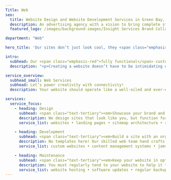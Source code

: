 ```yaml
---
Title: Web
seo:
  title: Website Design and Website Development Services in Green Bay, WI
  description: An advertising agency with a vision to bring complete strategic development and creative execution capabilities into one roll-up-your-sleeves, hard-working kind of ad agency.
  featured_logo: /images/background-images/Insight Services Brand Collage Gray.jpg

department: "Web"

hero_title: 'Our sites don’t just look cool, they <span class="emphasis-red">perform.</span>'

intro:
  subhead: Our <span class="emphasis-red">fully functional</span> custom sites exceed business goals.
  description: "<p>Creating a website doesn’t have to be intimidating or over-complicated. As with all communication tactics, strategy is at the core of your website’s success. Our full-service team of experts—including web, copy and design experts—help you define your goals, strategy and messaging to ensure your site is on-brand and serves the needs of your audience. You’ll appreciate our thoughtful and thorough approach, especially on the areas you can’t see. With Insight, you can trust the back end of your site is custom built for ultimate accessibility, security and performance.</p>"

service_overview:
  subhead_small: Web Services
  subhead: Let’s power creativity with connectivity!
  description: Your website should operate like a well-oiled and ever-evolving machine. Insight can build a site that complements your communication efforts, accommodates your customers’ changing needs and withstands rapidly changing digital demands.

services:
  service_focus:
    - heading: Design
      subhead: <span class="text-tertiary"><em>Showcase your brand and appeal to customer needs.</em></span>
      description: We design sites that look like you, but function for your customers. Our digital experts employ the latest software, digital trends and years of experience to ensure your site is accessible and usable for all—considering contrast levels, load times, various devices, screen sizes and more.
      service_list: websites • landing pages • sitemap architecture • responsive web design • user interface design • user experience design • competitor analysis • photography • typography • illustration

    - heading: Development
      subhead: <span class="text-tertiary"><em>Build a site with an organized, secure and reliable foundation.</em></span>
      description: No templates here! Our skilled web team hand crafts custom code using modern technologies and creative problem solving to create sites that are favored by search engines and easily accessed by all people and devices.
      service_list: custom websites • content management systems • jamstack development • wordpress development • responsive development • performance • accessibility • email marketing • landing pages • blogs • search engine optimization (SEO)

    - heading: Maintenance
      subhead: <span class="text-tertiary"><em>Keep your website in optimal shape.</em></span>
      description: You must regularly tend to your website to help it thrive. Insight provides ongoing maintenance to protect your investment and ensure it only gets better as time goes on. Plus, with monthly analytics, Insight will help you understand your site visitors and adjust accordingly.
      service_list: website hosting • software updates • regular backups • website audits • troubleshooting • bug fixes • performance optimizations • security scans • malware cleanup • analytics and reporting
---
```

